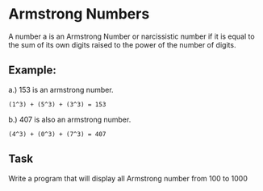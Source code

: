 # Armstrong Numbers
A number a is an Armstrong Number or narcissistic number if it is equal
to the sum of its own digits raised to the power of the number of digits.

## Example:
a.) 153 is an armstrong number. 
```
(1^3) + (5^3) + (3^3) = 153
```
b.) 407 is also an armstrong number.
```
(4^3) + (0^3) + (7^3) = 407
```

## Task
Write a program that will display all Armstrong number from 100 to 1000
